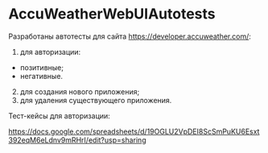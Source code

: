 # AccuWeatherWebUIAutotests
Разработаны автотесты для сайта https://developer.accuweather.com/:
1. для авторизации:
  - позитивные;
  - негативные.
2. для создания нового приложения;
3. для удаления существующего приложения.

Тест-кейсы для авторизации:

https://docs.google.com/spreadsheets/d/19OGLU2VpDEI8ScSmPuKU6Esxt392eqM6eLdnv9mRHrI/edit?usp=sharing
